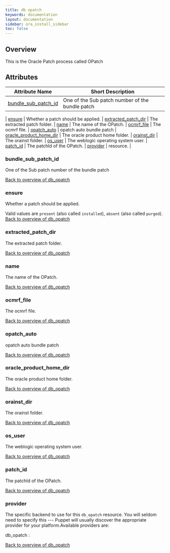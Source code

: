 ```yaml
---
title: db opatch
keywords: documentation
layout: documentation
sidebar: ora_install_sidebar
toc: false
---
```

## Overview

This is the Oracle Patch process called OPatch

## Attributes



Attribute Name                                                | Short Description                                |
------------------------------------------------------------- | ------------------------------------------------ |
[bundle_sub_patch_id](#db_opatch_bundle_sub_patch_id)         | One of the Sub patch number of the bundle patch
 |
[ensure](#db_opatch_ensure)                                   | Whether a patch should be applied.               |
[extracted_patch_dir](#db_opatch_extracted_patch_dir)         | The extracted patch folder.                      |
[name](#db_opatch_name)                                       | The name of the OPatch.                          |
[ocmrf_file](#db_opatch_ocmrf_file)                           | The ocmrf file.                                  |
[opatch_auto](#db_opatch_opatch_auto)                         | opatch auto bundle patch
                        |
[oracle_product_home_dir](#db_opatch_oracle_product_home_dir) | The oracle product home folder.                  |
[orainst_dir](#db_opatch_orainst_dir)                         | The orainst folder.                              |
[os_user](#db_opatch_os_user)                                 | The weblogic operating system user.              |
[patch_id](#db_opatch_patch_id)                               | The patchId of the OPatch.                       |
[provider](#db_opatch_provider)                               | resource.                                        |




### bundle_sub_patch_id<a name='db_opatch_bundle_sub_patch_id'>

One of the Sub patch number of the bundle patch


[Back to overview of db_opatch](#attributes)


### ensure<a name='db_opatch_ensure'>

Whether a patch should be applied.

Valid values are `present` (also called `installed`), `absent` (also called `purged`). 
[Back to overview of db_opatch](#attributes)


### extracted_patch_dir<a name='db_opatch_extracted_patch_dir'>

The extracted patch folder.


[Back to overview of db_opatch](#attributes)


### name<a name='db_opatch_name'>

The name of the OPatch.


[Back to overview of db_opatch](#attributes)


### ocmrf_file<a name='db_opatch_ocmrf_file'>

The ocmrf file.


[Back to overview of db_opatch](#attributes)


### opatch_auto<a name='db_opatch_opatch_auto'>

opatch auto bundle patch


[Back to overview of db_opatch](#attributes)


### oracle_product_home_dir<a name='db_opatch_oracle_product_home_dir'>

The oracle product home folder.


[Back to overview of db_opatch](#attributes)


### orainst_dir<a name='db_opatch_orainst_dir'>

The orainst folder.


[Back to overview of db_opatch](#attributes)


### os_user<a name='db_opatch_os_user'>

The weblogic operating system user.


[Back to overview of db_opatch](#attributes)


### patch_id<a name='db_opatch_patch_id'>

The patchId of the OPatch.


[Back to overview of db_opatch](#attributes)


### provider<a name='db_opatch_provider'>

The specific backend to use for this `db_opatch`
resource. You will seldom need to specify this --- Puppet will usually
discover the appropriate provider for your platform.Available providers are:

db_opatch
: 


[Back to overview of db_opatch](#attributes)

